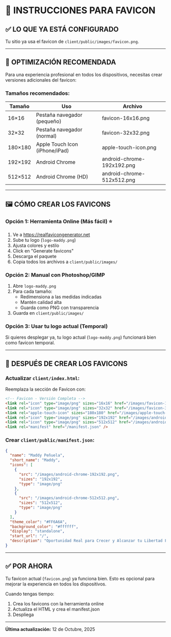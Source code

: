 # 🎨 INSTRUCCIONES PARA FAVICON

## ✅ LO QUE YA ESTÁ CONFIGURADO

Tu sitio ya usa el favicon de `client/public/images/favicon.png`.

---

## 🔧 OPTIMIZACIÓN RECOMENDADA

Para una experiencia profesional en todos los dispositivos, necesitas crear versiones adicionales del favicon:

### Tamaños recomendados:

| Tamaño | Uso | Archivo |
|--------|-----|---------|
| 16×16 | Pestaña navegador (pequeño) | favicon-16x16.png |
| 32×32 | Pestaña navegador (normal) | favicon-32x32.png |
| 180×180 | Apple Touch Icon (iPhone/iPad) | apple-touch-icon.png |
| 192×192 | Android Chrome | android-chrome-192x192.png |
| 512×512 | Android Chrome (HD) | android-chrome-512x512.png |

---

## 🖼️ CÓMO CREAR LOS FAVICONS

### Opción 1: Herramienta Online (Más fácil) ⭐

1. Ve a https://realfavicongenerator.net
2. Sube tu logo (`logo-maddy.png`)
3. Ajusta colores y estilo
4. Click en "Generate favicons"
5. Descarga el paquete
6. Copia todos los archivos a `client/public/images/`

### Opción 2: Manual con Photoshop/GIMP

1. Abre `logo-maddy.png`
2. Para cada tamaño:
   - Redimensiona a las medidas indicadas
   - Mantén calidad alta
   - Guarda como PNG con transparencia
3. Guarda en `client/public/images/`

### Opción 3: Usar tu logo actual (Temporal)

Si quieres desplegar ya, tu logo actual (`logo-maddy.png`) funcionará bien como favicon temporal.

---

## 📝 DESPUÉS DE CREAR LOS FAVICONS

### Actualizar `client/index.html`:

Reemplaza la sección de Favicon con:

```html
<!-- Favicon - Versión Completa -->
<link rel="icon" type="image/png" sizes="16x16" href="/images/favicon-16x16.png" />
<link rel="icon" type="image/png" sizes="32x32" href="/images/favicon-32x32.png" />
<link rel="apple-touch-icon" sizes="180x180" href="/images/apple-touch-icon.png" />
<link rel="icon" type="image/png" sizes="192x192" href="/images/android-chrome-192x192.png" />
<link rel="icon" type="image/png" sizes="512x512" href="/images/android-chrome-512x512.png" />
<link rel="manifest" href="/manifest.json" />
```

### Crear `client/public/manifest.json`:

```json
{
  "name": "Maddy Peñuela",
  "short_name": "Maddy",
  "icons": [
    {
      "src": "/images/android-chrome-192x192.png",
      "sizes": "192x192",
      "type": "image/png"
    },
    {
      "src": "/images/android-chrome-512x512.png",
      "sizes": "512x512",
      "type": "image/png"
    }
  ],
  "theme_color": "#FF6A6A",
  "background_color": "#ffffff",
  "display": "standalone",
  "start_url": "/",
  "description": "Oportunidad Real para Crecer y Alcanzar tu Libertad Financiera"
}
```

---

## ✅ POR AHORA

Tu favicon actual (`favicon.png`) ya funciona bien. Esto es opcional para mejorar la experiencia en todos los dispositivos.

Cuando tengas tiempo:
1. Crea los favicons con la herramienta online
2. Actualiza el HTML y crea el manifest.json
3. Despliega

---

**Última actualización:** 12 de Octubre, 2025

